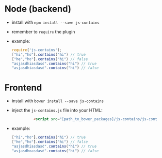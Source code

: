# Node (backend)

- install with `npm install --save js-contains`
- remember to `require` the plugin
- example:

  ```javascript
  require('js-contains');
  ["hi","ho"].contains("hi") // true
  ["he","ho"].contains("hi") // false
  "asjasdhiasdasd".contains("hi") // true
  "asjasdhiasdasd".contains("hi") // false
  ```

# Frontend

- install with `bower install --save js-contains`
- inject the `js-contains.js` file into your HTML:

  ```html
            <script src="[path_to_bower_packages]/js-contains/js-contains.js"></script>
  ```

- example:

  ```javascript
  ["hi","ho"].contains("hi") // true
  ["he","ho"].contains("hi") // false
  "asjasdhiasdasd".contains("hi") // true
  "asjasdhoasdasd".contains("hi") // false
  ```

